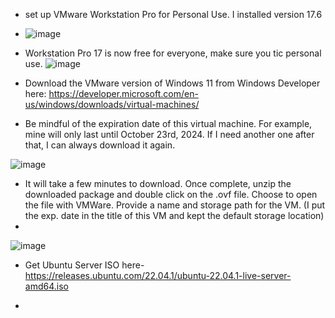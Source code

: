 - set up VMware Workstation Pro for Personal Use. I installed version 17.6
- ![image](https://github.com/user-attachments/assets/133ecdf0-391c-4996-934e-4c876eb6ab1b)

- Workstation Pro 17 is now free for everyone, make sure you tic personal use. 
![image](https://github.com/user-attachments/assets/055b052e-f4fe-4509-b301-bd1572ff20f6)

- Download the VMware version of Windows 11 from Windows Developer here: https://developer.microsoft.com/en-us/windows/downloads/virtual-machines/
- Be mindful of the expiration date of this virtual machine. For example, mine will only last until October 23rd, 2024. If I need another one after that, I can always download it again. 

![image](https://github.com/user-attachments/assets/24c9ab19-05e3-42a6-afbb-2ca2e8ece62d)

- It will take a few minutes to download. Once complete, unzip the downloaded package and double click on the .ovf file. Choose to open the file with VMWare. Provide a name and storage path for the VM. (I put the exp. date in the title of this VM and kept the default storage location)
- 
![image](https://github.com/user-attachments/assets/bb92cf64-f1ec-4662-8c39-100d622272c1)















- Get Ubuntu Server ISO here-  https://releases.ubuntu.com/22.04.1/ubuntu-22.04.1-live-server-amd64.iso

- 
